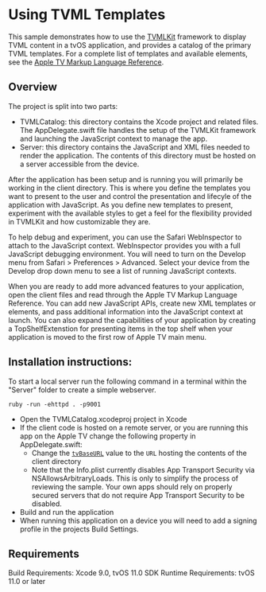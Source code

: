 # Using TVML Templates

This sample demonstrates how to use the [TVMLKit](https://developer.apple.com/documentation/tvmlkit) framework to display TVML content in a tvOS application, and provides a catalog of the primary TVML templates. For a complete list of templates and available elements, see the [Apple TV Markup Language Reference](https://developer.apple.com/library/content/documentation/LanguagesUtilities/Conceptual/ATV_Template_Guide/).

## Overview

The project is split into two parts:

- TVMLCatalog: this directory contains the Xcode project and related files. The AppDelegate.swift file handles the setup of the TVMLKit framework and launching the JavaScript context to manage the app.
- Server: this directory contains the JavaScript and XML files needed to render the application. The contents of this directory must be hosted on a server accessible from the device.

After the application has been setup and is running you will primarily be working in the client directory. This is where you define the templates you want to present to the user and control the presentation and lifecyle of the application with JavaScript. As you define new templates to present, experiment with the available styles to get a feel for the flexibility provided in TVMLKit and how customizable they are.

To help debug and experiment, you can use the Safari WebInspector to attach to the JavaScript context. WebInspector provides you with a full JavaScript debugging environment. You will need to turn on the Develop menu from Safari > Preferences > Advanced. Select your device from the Develop drop down menu to see a list of running JavaScript contexts.

When you are ready to add more advanced features to your application, open the client files and read through the Apple TV Markup Language Reference. You can add new JavaScript APIs, create new XML templates or elements, and pass additional information into the JavaScript context at launch. You can also expand the capabilities of your application by creating a TopShelfExtenstion for presenting items in the top shelf when your application is moved to the first row of Apple TV main menu.

## Installation instructions:

To start a local server run the following command in a terminal within the "Server" folder to create a simple webserver.

```
ruby -run -ehttpd . -p9001
```

- Open the TVMLCatalog.xcodeproj project in Xcode
- If the client code is hosted on a remote server, or you are running this app on the Apple TV change the following property in AppDelegate.swift:
    - Change the [`tvBaseURL`](x-source-tag://tvBaseURL) value to the `URL` hosting the contents of the client directory
    - Note that the Info.plist currently disables App Transport Security via NSAllowsArbitraryLoads. This is only to simplify the process of reviewing the sample. Your own apps should rely on properly secured servers that do not require App Transport Security to be disabled.
- Build and run the application
- When running this application on a device you will need to add a signing profile in the projects Build Settings.

## Requirements

Build Requirements: Xcode 9.0, tvOS 11.0 SDK
Runtime Requirements: tvOS 11.0 or later
